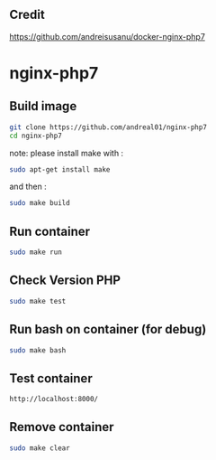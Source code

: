 
Credit
----------- 
https://github.com/andreisusanu/docker-nginx-php7


nginx-php7
==========
Build image
-----------

```bash
git clone https://github.com/andreal01/nginx-php7
cd nginx-php7

```
note: please install make with :

```bash
sudo apt-get install make
```

and then : 

```bash
sudo make build
```



Run container
-------------
```bash
sudo make run
```

Check Version PHP
-------------
```bash
sudo make test
```


Run bash on container (for debug)
-------------
```bash
sudo make bash
```


Test container
--------------
```bash
http://localhost:8000/
```

Remove container
--------------
```bash
sudo make clear
```



